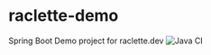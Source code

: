# raclette-demo
Spring Boot Demo project for raclette.dev
![Java CI](https://github.com/porenes/raclette-demo/workflows/Java%20CI/badge.svg?branch=master)
